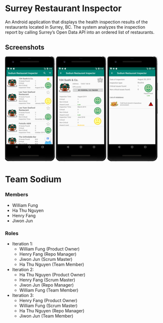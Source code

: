 # Surrey Restaurant Inspector

An Android application that displays the health inspection results of the restaurants located in Surrey, BC. The system analyzes the inspection report by calling Surrey’s Open Data API into an ordered list of restaurants.

## Screenshots

<p align="left">
    <img src="./screenshots/overview.png" width="600">
</p>


# Team Sodium

### Members
- William Fung
- Ha Thu Nguyen
- Henry Fang
- Jiwon Jun

### Roles
- Iteration 1:
    - William Fung      (Product Owner)
    - Henry Fang        (Repo Manager)
    - Jiwon Jun         (Scrum Master)
    - Ha Thu Nguyen     (Team Member)
 - Iteration 2:
    - Ha Thu Nguyen     (Product Owner)
    - Henry Fang        (Scrum Master)
    - Jiwon Jun         (Repo Manager)
    - William Fung      (Team Member)
 - Iteration 3:
    - Henry Fang        (Product Owner)
    - William Fung      (Scrum Master)
    - Ha Thu Nguyen     (Repo Manager)
    - Jiwon Jun         (Team Member)